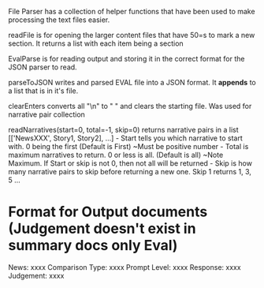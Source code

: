 File Parser has a collection of helper functions that have been used to make processing the text files easier. 

readFile is for opening the larger content files that have 50=s to mark a new section. It returns a list with each item being a section 

EvalParse is for reading output and storing it in the correct format for the JSON parser to read.

parseToJSON writes and parsed EVAL file into a JSON format. It **appends** to a list that is in it's file. 

clearEnters converts all "\n" to " " and clears the starting file. Was used for narrative pair collection

readNarratives(start=0, total=-1, skip=0) returns narrative pairs in a list [['NewsXXX', Story1, Story2], ...] 
    - Start tells you which narrative to start with. 0 being the first (Default is First) ~Must be positive number
    - Total is maximum narratives to return. 0 or less is all. (Default is all) ~Note Maximum. If Start or skip is not 0, then not all will be returned
    - Skip is how many narrative pairs to skip before returning a new one. Skip 1 returns 1, 3, 5 ...

# Format for Output documents (Judgement doesn't exist in summary docs only Eval)
News: xxxx
Comparison Type: xxxx
Prompt Level: xxxx
Response:
xxxx
Judgement:
xxxx
